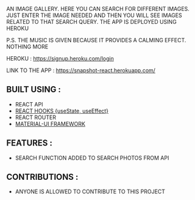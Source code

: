 AN IMAGE GALLERY. HERE YOU CAN SEARCH FOR DIFFERENT IMAGES.
JUST ENTER THE IMAGE NEEDED AND THEN YOU WILL SEE IMAGES RELATED TO THAT SEARCH QUERY.
THE APP IS DEPLOYED USING HEROKU

P.S. THE MUSIC IS GIVEN BECAUSE IT PROVIDES A CALMING EFFECT. NOTHING MORE

HEROKU : https://signup.heroku.com/login

LINK TO THE APP : https://snapshot-react.herokuapp.com/

## BUILT USING :
- REACT API
- [REACT HOOKS {useState, useEffect}](https://reactjs.org/docs/hooks-intro.html)
- REACT ROUTER
- [MATERIAL-UI FRAMEWORK](https://material-ui.com/)

## FEATURES :
- SEARCH FUNCTION ADDED TO SEARCH PHOTOS FROM API

## CONTRIBUTIONS :
- ANYONE IS ALLOWED TO CONTRIBUTE TO THIS PROJECT


